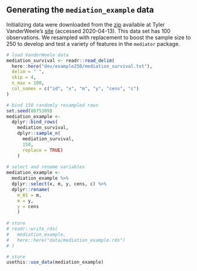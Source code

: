 
## Generating the `mediation_example` data

Initializing data were downloaded from the
[zip](https://cdn1.sph.harvard.edu/wp-content/uploads/sites/603/2019/03/MediationPsychMethods.zip)
available at Tyler VanderWeele’s
[site](https://www.hsph.harvard.edu/tyler-vanderweele/tools-and-tutorials/)
(accessed 2020-04-13). This data set has 100 observations. We resampled
with replacement to boost the sample size to 250 to develop and test a
variety of features in the `mediator` package.

``` r
# load VanderWeele data
mediation_survival <- readr::read_delim(
  here::here("dev/example250/mediation_survival.txt"),
  delim = " ",
  skip = 4,
  n_max = 100,
  col_names = c("id", "x", "m", "y", "cens", "c")
)

# bind 150 randomly resampled rows
set.seed(8675309)
mediation_example <- 
  dplyr::bind_rows(
    mediation_survival,
    dplyr::sample_n(
      mediation_survival,
      150,
      replace = TRUE)
    )
  
# select and rename variables
mediation_example <- 
  mediation_example %>% 
  dplyr::select(x, m, y, cens, c) %>%
  dplyr::rename(
    m_01 = m,
    m = y,
    y = cens
    )
    
# store
# readr::write_rds(
#   mediation_example,
#   here::here("data/mediation_example.rds")
# )

# store 
usethis::use_data(mediation_example)
```
